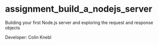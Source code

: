 # assignment_build_a_nodejs_server
Building your first Node.js server and exploring the request and response objects

Developer: Colin Knebl